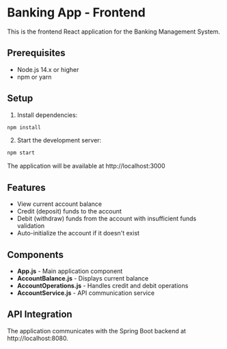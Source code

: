 # Banking App - Frontend

This is the frontend React application for the Banking Management System.

## Prerequisites

- Node.js 14.x or higher
- npm or yarn

## Setup

1. Install dependencies:

```bash
npm install
```

2. Start the development server:

```bash
npm start
```

The application will be available at http://localhost:3000

## Features

- View current account balance
- Credit (deposit) funds to the account
- Debit (withdraw) funds from the account with insufficient funds validation
- Auto-initialize the account if it doesn't exist

## Components

- **App.js** - Main application component
- **AccountBalance.js** - Displays current balance
- **AccountOperations.js** - Handles credit and debit operations
- **AccountService.js** - API communication service

## API Integration

The application communicates with the Spring Boot backend at http://localhost:8080.
